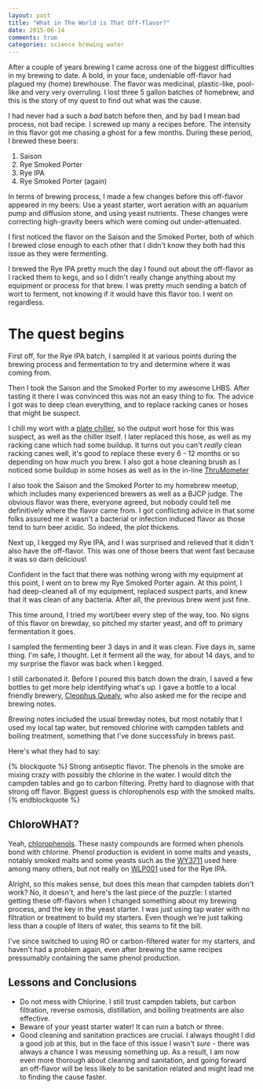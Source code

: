 ```yaml
---
layout: post
title: "What in The World is That Off-flavor?"
date: 2015-06-14
comments: true
categories: science brewing water
---
```


After a couple of years brewing I came across one of the biggest difficulties
in my brewing to date. A bold, in your face, undeniable off-flavor had plagued
my (home) brewhouse. The flavor was medicinal, plastic-like, pool-like and very
very overruling. I lost three 5 gallon batches of homebrew, and this is the
story of my quest to find out what was the cause.

<!--more-->

I had never had a such a *bad* batch before then, and by bad I mean bad
process, not bad recipe. I screwed up many a recipes before. The intensity in
this flavor got me chasing a ghost for a few months. During these period, I
brewed these beers:

1. Saison
2. Rye Smoked Porter
3. Rye IPA
4. Rye Smoked Porter (again)

In terms of brewing process, I made a few changes before this off-flavor
appeared in my beers: Use a yeast starter, wort aeration with an aquarium pump
and diffusion stone, and using yeast nutrients. These changes were correcting
high-gravity beers which were coming out under-attenuated.

I first noticed the flavor on the Saison and the Smoked Porter, both of which I
brewed close enough to each other that I didn't know they both had this
issue as they were fermenting.

I brewed the Rye IPA pretty much the day I found out about the off-flavor as
I racked them to kegs, and so I didn't really change anything about my
equipment or process for that brew. I was pretty much sending a batch of wort
to ferment, not knowing if it would have this flavor too. I went on
regardless.

# The quest begins

First off, for the Rye IPA batch, I sampled it at various points during the
brewing process and fermentation to try and determine where it was coming from.

Then I took the Saison and the Smoked Porter to my awesome LHBS. After tasting
it there I was convinced this was not an easy thing to fix. The advice I got
was to deep clean everything, and to replace racking canes or hoses that might
be suspect.

I chill my wort with a [plate
chiller](http://www.blichmannengineering.com/products/therminator), so the
output wort hose for this was suspect, as well as the chiller itself. I later
replaced this hose, as well as my racking cane which had some buildup. It turns
out you can't *really* clean racking canes well, it's good to replace these
every 6 - 12 months or so depending on how much you brew. I also got a hose
cleaning brush as I noticed some buildup in some hoses as well as in the
in-line [ThruMometer](http://www.blichmannengineering.com/products/thrumometer)

I also took the Saison and the Smoked Porter to my homebrew meetup, which
includes many experienced brewers as well as a BJCP judge. The obvious flavor
was there, everyone agreed, but nobody could tell me definitively where the
flavor came from. I got conflicting advice in that some folks assured me it
wasn't a bacterial or infection induced flavor as those tend to turn beer
acidic. So indeed, the plot thickens.

Next up, I kegged my Rye IPA, and I was surprised and relieved that it didn't
also have the off-flavor. This was one of those beers that went fast because it
was so darn delicious!

Confident in the fact that there was nothing wrong with my equipment at this
point, I went on to brew my Rye Smoked Porter again. At this point, I had
deep-cleaned all of my equipment, replaced suspect parts, and knew that it was
clean of any bacteria. After all, the previous brew went just fine.

This time around, I tried my wort/beer every step of the way, too. No signs of
this flavor on brewday, so pitched my starter yeast, and off to primary
fermentation it goes.

I sampled the fermenting beer 3 days in and it was clean. Five days in, same
thing. I'm safe, I thought. Let it ferment all the way, for about 14 days, and
to my surprise the flavor was back when I kegged.

I still carbonated it. Before I poured this batch down the drain, I saved a few
bottles to get more help identifying what's up. I gave a bottle to a local
friendly brewery, [Cleophus Quealy](http://www.cleoph.us/), who also asked me
for the recipe and brewing notes.

Brewing notes included the usual brewday notes, but most notably that I used my
local tap water, but removed chlorine with campden tablets and boiling
treatment, something that I've done successfuly in brews past.

Here's what they had to say:

{% blockquote %}
Strong antiseptic flavor. The phenols in the smoke are mixing crazy with possibly the chlorine in the water.  I would ditch the campden tables and go to carbon filtering. Pretty hard to diagnose with that strong off flavor. Biggest guess is chlorophenols esp with the smoked malts.
{% endblockquote %}

## ChloroWHAT?

Yeah, [chlorophenols](https://en.wikipedia.org/wiki/Chlorophenol). These nasty
compounds are formed when phenols bond with chlorine. Phenol production is
evident in some malts and yeasts, notably smoked malts and some yeasts such as
the [WY3711](https://www.wyeastlab.com/rw_yeaststrain_detail.cfm?ID=199among)
used here among many others, but not really on
[WLP001](http://www.whitelabs.com/yeast/wlp001-california-ale-yeast) used for
the Rye IPA.

Alright, so this makes sense, but does this mean that campden tablets don't
work? No, it doesn't, and here's the last piece of the puzzle: I started
getting these off-flavors when I changed something about my brewing process,
and the key in the yeast starter. I was just using tap water with no filtration
or treatment to build my starters. Even though we're just talking less than a
couple of liters of water, this seams to fit the bill.

I've since switched to using RO or carbon-filtered water for my starters, and
haven't had a problem again, even after brewing the same recipes pressumably
containing the same phenol production.

## Lessons and Conclusions

* Do not mess with Chlorine. I still trust campden tablets, but carbon
  filtration, reverse osmosis, distillation, and boiling treatments are also
  effective.
* Beware of your yeast starter water! It can ruin a batch or three.
* Good cleaning and sanitation practices are crucial. I always thought I did a
  good job at this, but in the face of this issue I wasn't *sure* - there was
  always a chance I was messing something up. As a result, I am now even more
  thorough about cleaning and sanitation, and going forward an off-flavor will
  be less likely to be sanitation related and might lead me to finding the
  cause faster.
